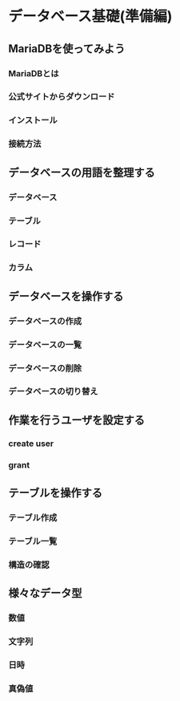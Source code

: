 # データベース基礎(準備編)

## MariaDBを使ってみよう

### MariaDBとは

### 公式サイトからダウンロード

### インストール

### 接続方法

## データベースの用語を整理する

### データベース

### テーブル

### レコード

### カラム

## データベースを操作する

### データベースの作成

### データベースの一覧

### データベースの削除

### データベースの切り替え

## 作業を行うユーザを設定する

### create user

### grant

## テーブルを操作する

### テーブル作成

### テーブル一覧

### 構造の確認

## 様々なデータ型

### 数値

### 文字列

### 日時

### 真偽値
